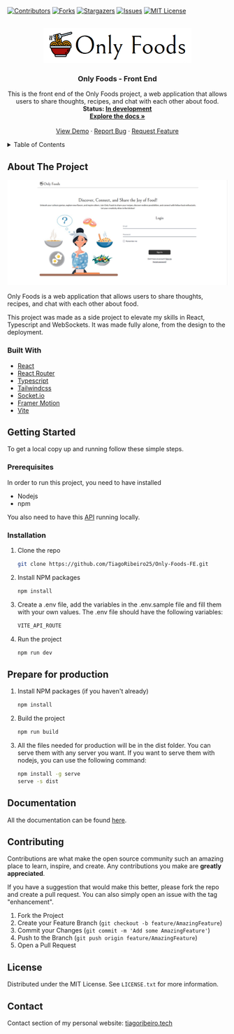 
[![Contributors][contributors-shield]][contributors-url]
[![Forks][forks-shield]][forks-url]
[![Stargazers][stars-shield]][stars-url]
[![Issues][issues-shield]][issues-url]
[![MIT License][license-shield]][license-url]

<!-- PROJECT LOGO -->
<br />
<div align="center">
  <img src="images/logo.png" alt="Logo" width="340" height="80">

  <h3 align="center">Only Foods - Front End</h3>

  <p align="center">
    This is the front end of the Only Foods project, a web application that allows users to share thoughts, recipes, and chat with each other about food.
    <br />
    <strong>Status: <u>In development</u></strong>
    <br />
    <a href="https://github.com/TiagoRibeiro25/Only-Foods-Docs"><strong>Explore the docs »</strong></a>
    <br />
    <br />
    <a href="https://onlyfoods.onrender.com/">View Demo</a>
    ·
    <a href="https://github.com/TiagoRibeiro25/Only-Foods-FE/issues">Report Bug</a>
    ·
    <a href="https://github.com/TiagoRibeiro25/Only-Foods-FE/issues">Request Feature</a>
  </p>
</div>

<!-- TABLE OF CONTENTS -->
<details>
  <summary>Table of Contents</summary>
  <ol>
    <li>
      <a href="#about-the-project">About The Project</a>
      <ul>
        <li><a href="#built-with">Built With</a></li>
      </ul>
    </li>
    <li>
      <a href="#getting-started">Getting Started</a>
      <ul>
        <li><a href="#prerequisites">Prerequisites</a></li>
        <li><a href="#installation">Installation</a></li>
       <li><a href="#prepare-for-production">Prepare for production</a></li>
      </ul>
    </li>
   <li><a href="#documentation">Documentation</a></li>
    <li><a href="#contributing">Contributing</a></li>
    <li><a href="#license">License</a></li>
    <li><a href="#contact">Contact</a></li>
  </ol>
</details>

<!-- ABOUT THE PROJECT -->
## About The Project

[![Product Name Screen Shot][product-screenshot]](https://onlyfoods.onrender.com/)

Only Foods is a web application that allows users to share thoughts, recipes, and chat with each other about food.

This project was made as a side project to elevate my skills in React, Typescript and WebSockets. It was made fully alone, from the design to the deployment.

### Built With

* [React](https://react.dev/)
* [React Router](https://reactrouter.com/)
* [Typescript](https://www.typescriptlang.org/)
* [Tailwindcss](https://tailwindcss.com/)
* [Socket.io](https://socket.io/)
* [Framer Motion](https://www.framer.com/motion/)
* [Vite](https://vitejs.dev/)

<!-- GETTING STARTED -->
## Getting Started

To get a local copy up and running follow these simple steps.

### Prerequisites

In order to run this project, you need to have installed

* Nodejs
* npm

You also need to have this [API](https://github.com/TiagoRibeiro25/Only-Foods-BE) running locally.

### Installation

1. Clone the repo

   ```sh
   git clone https://github.com/TiagoRibeiro25/Only-Foods-FE.git
   ```

2. Install NPM packages

   ```sh
   npm install
   ```

3. Create a .env file, add the variables in the .env.sample file and fill them with your own values. The .env file should have the following variables:

   ```js
   VITE_API_ROUTE
   ```

4. Run the project

   ```sh
   npm run dev
   ```

<!-- Production -->
## Prepare for production

1. Install NPM packages (if you haven't already)

   ```sh
   npm install
   ```

2. Build the project

   ```sh
   npm run build
   ```

3. All the files needed for production will be in the dist folder. You can serve them with any server you want. If you want to serve them with nodejs, you can use the following command:

   ```sh
   npm install -g serve
   serve -s dist
   ```

<!-- Documentation -->
## Documentation

All the documentation can be found [here](https://github.com/TiagoRibeiro25/Only-Foods-Docs).

<!-- CONTRIBUTING -->
## Contributing

Contributions are what make the open source community such an amazing place to learn, inspire, and create. Any contributions you make are **greatly appreciated**.

If you have a suggestion that would make this better, please fork the repo and create a pull request. You can also simply open an issue with the tag "enhancement".

1. Fork the Project
2. Create your Feature Branch (`git checkout -b feature/AmazingFeature`)
3. Commit your Changes (`git commit -m 'Add some AmazingFeature'`)
4. Push to the Branch (`git push origin feature/AmazingFeature`)
5. Open a Pull Request

<!-- LICENSE -->
## License

Distributed under the MIT License. See `LICENSE.txt` for more information.

<!-- CONTACT -->
## Contact

Contact section of my personal website:
[tiagoribeiro.tech](https://tiagoribeiro.tech/)

<!-- MARKDOWN LINKS & IMAGES -->
[contributors-shield]: https://img.shields.io/github/contributors/TiagoRibeiro25/Only-Foods-FE.svg?style=for-the-badge
[contributors-url]: https://github.com/TiagoRibeiro25/Only-Foods-FE/graphs/contributors
[forks-shield]: https://img.shields.io/github/forks/TiagoRibeiro25/Only-Foods-FE.svg?style=for-the-badge
[forks-url]: https://github.com/TiagoRibeiro25/Only-Foods-FE/network/members
[stars-shield]: https://img.shields.io/github/stars/TiagoRibeiro25/Only-Foods-FE.svg?style=for-the-badge
[stars-url]: https://github.com/TiagoRibeiro25/Only-Foods-FE/stargazers
[issues-shield]: https://img.shields.io/github/issues/TiagoRibeiro25/Only-Foods-FE.svg?style=for-the-badge
[issues-url]: https://github.com/TiagoRibeiro25/Only-Foods-FE/issues
[license-shield]: https://img.shields.io/github/license/TiagoRibeiro25/Only-Foods-FE.svg?style=for-the-badge
[license-url]: https://github.com/TiagoRibeiro25/Only-Foods-FE/blob/master/LICENSE.txt
[product-screenshot]: images/screenshot.png
